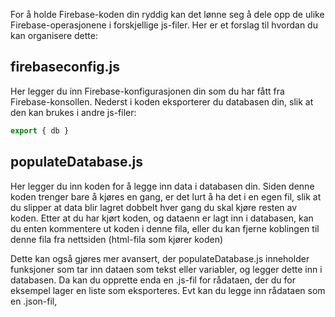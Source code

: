 For å holde Firebase-koden din ryddig kan det lønne seg å dele opp de ulike Firebase-operasjonene i forskjellige js-filer. Her er et forslag til hvordan du kan organisere dette:

## firebaseconfig.js
Her legger du inn Firebase-konfigurasjonen din som du har fått fra Firebase-konsollen. Nederst i koden eksporterer du databasen din, slik at den kan brukes i andre js-filer:
```js
export { db }
```

## populateDatabase.js
Her legger du inn koden for å legge inn data i databasen din. Siden denne koden trenger bare å kjøres en gang, er det lurt å ha det i en egen fil, slik at du slipper at data blir lagret dobbelt hver gang du skal kjøre resten av koden. Etter at du har kjørt koden, og dataenn er lagt inn i databasen, kan du enten kommentere ut koden i denne fila, eller du kan fjerne koblingen til denne fila fra nettsiden (html-fila som kjører koden)

Dette kan også gjøres mer avansert, der populateDatabase.js inneholder funksjoner som tar inn dataen som tekst eller variabler, og legger dette inn i databasen. Da kan du opprette enda en .js-fil for rådataen, der du for eksempel lager en liste som eksporteres. Evt kan du legge inn rådataen som en .json-fil,